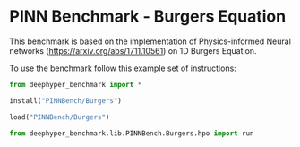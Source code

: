
# PINN Benchmark - Burgers Equation

This benchmark is based on the implementation of Physics-informed Neural networks (https://arxiv.org/abs/1711.10561) on 1D Burgers Equation. 

To use the benchmark follow this example set of instructions:

```python
from deephyper_benchmark import *

install("PINNBench/Burgers")

load("PINNBench/Burgers")

from deephyper_benchmark.lib.PINNBench.Burgers.hpo import run
```